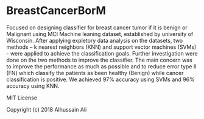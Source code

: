 # BreastCancerBorM
Focused on designing classifier for breast cancer tumor if it is benign or Malignant using MCI Machine leaning dataset, established by university of Wisconsin. After applying expletory data analysis on the datasets, two methods – k nearest neighbors (KNN) and support vector machines (SVMs) - were applied to achieve the classification goals. Further investigation were done on the two methods to improve the classifier. The main concern was to improve the performance as much as possible and to reduce error type II (FN) which classify the patients as been healthy (Benign) while cancer classification is positive. We achieved 97% accuracy using SVMs and 96% accuracy using KNN.


MIT License

Copyright (c) 2018 Alhussain Ali
